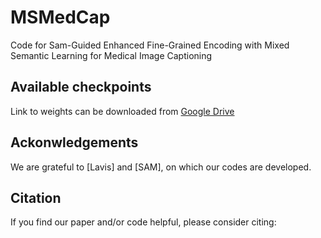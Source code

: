 # MSMedCap
Code for Sam-Guided Enhanced Fine-Grained Encoding with Mixed Semantic Learning for Medical Image Captioning


## Available checkpoints
Link to weights can be downloaded from [Google Drive](https://drive.google.com/drive/folders/1iYher5k2D-QduA5BQBzVpeasfRHjLYek?usp=drive_link)

## Ackonwledgements

We are grateful to [Lavis] and [SAM], on which our codes are developed.

## Citation

If you find our paper and/or code helpful, please consider citing:


